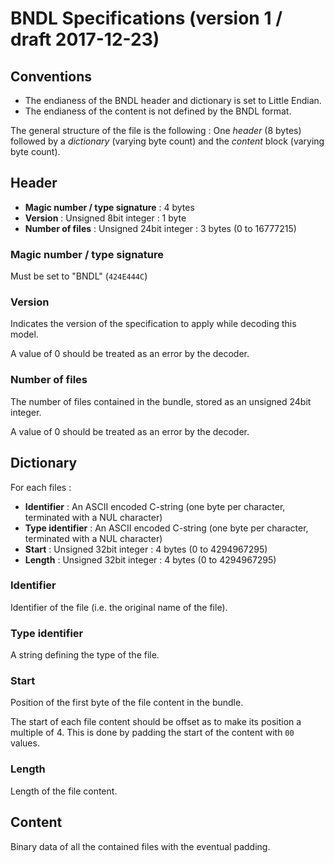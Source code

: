# BNDL Specifications (version 1 / draft 2017-12-23)

## Conventions

 * The endianess of the BNDL header and dictionary is set to Little Endian.
 * The endianess of the content is not defined by the BNDL format.

The general structure of the file is the following : One *header* (8 bytes) followed by a *dictionary* (varying byte count) and the *content* block (varying byte count).

## Header

 * **Magic number / type signature** : 4 bytes
 * **Version** : Unsigned 8bit integer : 1 byte
 * **Number of files** : Unsigned 24bit integer : 3 bytes (0 to 16777215)

### Magic number / type signature

Must be set to "BNDL" (`424E444C`)

### Version

Indicates the version of the specification to apply while decoding this model.

A value of 0 should be treated as an error by the decoder.

### Number of files

The number of files contained in the bundle, stored as an unsigned 24bit integer.

A value of 0 should be treated as an error by the decoder.

## Dictionary

For each files :

 * **Identifier** : An ASCII encoded C-string (one byte per character, terminated with a NUL character)
 * **Type identifier** : An ASCII encoded C-string (one byte per character, terminated with a NUL character)
 * **Start** : Unsigned 32bit integer : 4 bytes (0 to 4294967295)
 * **Length** : Unsigned 32bit integer : 4 bytes (0 to 4294967295)

### Identifier

Identifier of the file (i.e. the original name of the file).

### Type identifier

A string defining the type of the file.

### Start

Position of the first byte of the file content in the bundle.

The start of each file content should be offset as to make its position a multiple of 4. This is done by padding the start of the content with `00` values.

### Length

Length of the file content.

## Content

Binary data of all the contained files with the eventual padding.
